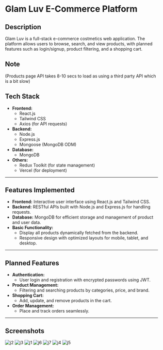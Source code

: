 # Glam Luv E-Commerce Platform

## Description
Glam Luv is a full-stack e-commerce costmetics web application. The platform allows users to browse, search, and view products, with planned features such as login/signup, product filtering, and a shopping cart.
## Note
(Products page API takes 8-10 secs to load as using a third party API which is a bit slow)

## Tech Stack
- **Frontend:**
  - React.js
  - Tailwind CSS
  - Axios (for API requests)
- **Backend:**
  - Node.js
  - Express.js
  - Mongoose (MongoDB ODM)
- **Database:**
  - MongoDB
- **Others:**
  - Redux Toolkit (for state management)
  - Vercel (for deployment)


---

## Features Implemented
- **Frontend:** Interactive user interface using React.js and Tailwind CSS.
- **Backend:** RESTful APIs built with Node.js and Express.js for handling requests.
- **Database:** MongoDB for efficient storage and management of product and user data.
- **Basic Functionality:**
  - Display all products dynamically fetched from the backend.
  - Responsive design with optimized layouts for mobile, tablet, and desktop.
  
---

## Planned Features
- **Authentication:**
  - User login and registration with encrypted passwords using JWT.
- **Product Management:**
  - Filtering and searching products by categories, price, and brand.
- **Shopping Cart:**
  - Add, update, and remove products in the cart.
- **Order Management:**
  - Place and track orders seamlessly.

---
## Screenshots
![j2](https://github.com/user-attachments/assets/d2dd69f3-dcc7-402b-9e1e-694f91aadd32)
![j3](https://github.com/user-attachments/assets/1fc60431-eff5-4826-a903-982c40bb8033)
![j1](https://github.com/user-attachments/assets/d6ae01cb-0739-43c7-be36-44da9fd64fae)
![j6](https://github.com/user-attachments/assets/66542537-e03c-433a-be60-637891504c98)
![j7](https://github.com/user-attachments/assets/aabc134d-a0a5-4cff-b97a-719e01dc81bd)
![j4](https://github.com/user-attachments/assets/2a4ce8a0-c2e1-425f-82d4-6f3dbc7f43eb)
![j5](https://github.com/user-attachments/assets/a32a5aca-86a4-4da2-85dc-d61c579d90a1)



